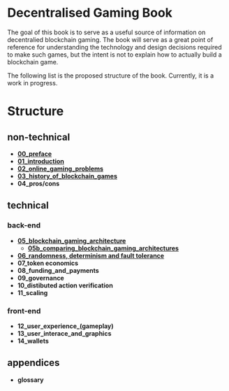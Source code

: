 # Decentralised Gaming Book

The goal of this book is to serve as a useful source of information on decentralied blockchain gaming. The book will serve as a great point of reference for understanding the technology and design decisions required to make such games, but the intent is not to explain how to actually build a blockchain game.

The following list is the proposed structure of the book. Currently, it is a work in progress.

# Structure
## non-technical
* **[00_preface](https://github.com/DecentralisedGaming/Book/blob/master/00_preface.md)**
* **[01_introduction](https://github.com/DecentralisedGaming/Book/blob/master/01_introduction.md)**
* **[02_online_gaming_problems](https://github.com/DecentralisedGaming/Book/blob/master/02_online_gaming_problems.md)**
* **[03_history_of_blockchain_games](https://github.com/DecentralisedGaming/Book/blob/master/03_history_of_blockchain_games.md)**
* **04_pros/cons**

## technical
### back-end
* **[05_blockchain_gaming_architecture](https://github.com/DecentralisedGaming/Book/blob/master/05_blockchain_gaming_architecture.md)**
  * **[05b_comparing_blockchain_gaming_architectures](https://github.com/DecentralisedGaming/Book/blob/master/05b_comparing_blockchain_gaming_architectures.md)**
* **[06_randomness, determinism and fault tolerance](https://github.com/DecentralisedGaming/Book/blob/master/06_%20randomness_determinism_fault_tolerance.md)**
* **07_token economics**
* **08_funding_and_payments**
* **09_governance**
* **10_distibuted action verification**   
* **11_scaling**

### front-end
* **12_user_experience_(gameplay)**
* **13_user_interace_and_graphics**
* **14_wallets**

## appendices
* **glossary**

